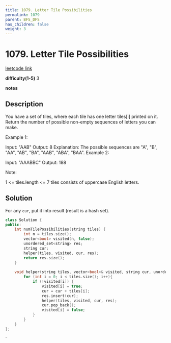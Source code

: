 ```yaml
---
title: 1079. Letter Tile Possibilities
permalink: 1079
parent: BFS_DFS
has_children: false
weight: 3
---
```

# 1079. Letter Tile Possibilities
[leetcode link](https://leetcode.com/problems/letter-tile-possibilities/)

**difficulty(1-5)** 
3

**notes**   


## Description
You have a set of tiles, where each tile has one letter tiles[i] printed on it.  Return the number of possible non-empty sequences of letters you can make.

 

Example 1:

Input: "AAB"
Output: 8
Explanation: The possible sequences are "A", "B", "AA", "AB", "BA", "AAB", "ABA", "BAA".
Example 2:

Input: "AAABBC"
Output: 188
 

Note:

1 <= tiles.length <= 7
tiles consists of uppercase English letters.

## Solution
For any `cur`, put it into result (result is a hash set).

```c++
class Solution {
public:
    int numTilePossibilities(string tiles) {
        int n = tiles.size();
        vector<bool> visited(n, false);
        unordered_set<string> res;
        string cur;
        helper(tiles, visited, cur, res);
        return res.size();
    }
    
    void helper(string tiles, vector<bool>& visited, string cur, unordered_set<string>& res){
        for (int i = 0; i < tiles.size(); i++){
            if (!visited[i]) {
                visited[i] = true;
                cur = cur + tiles[i];
                res.insert(cur);
                helper(tiles, visited, cur, res);
                cur.pop_back();
                visited[i] = false;
            }
        }
    }
};
```

<!-- 
Default label
{: .label }

Blue label
{: .label .label-blue }

Stable
{: .label .label-green }

New release
{: .label .label-purple }

Coming soon
{: .label .label-yellow }

Deprecated
{: .label .label-red } -->
`